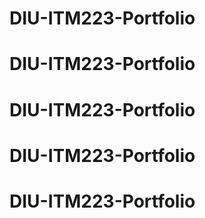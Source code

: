 # DIU-ITM223-Portfolio
# DIU-ITM223-Portfolio
# DIU-ITM223-Portfolio
# DIU-ITM223-Portfolio
# DIU-ITM223-Portfolio
